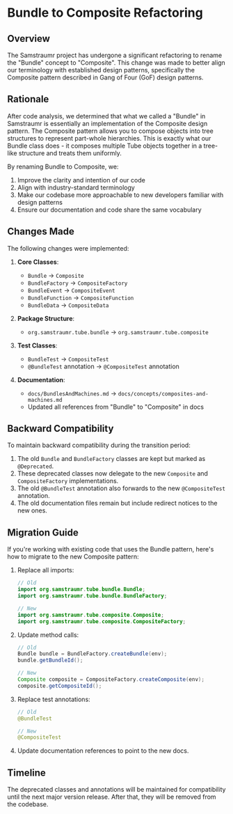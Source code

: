 # Bundle to Composite Refactoring

## Overview

The Samstraumr project has undergone a significant refactoring to rename the "Bundle" concept to "Composite". This change was made to better align our terminology with established design patterns, specifically the Composite pattern described in Gang of Four (GoF) design patterns.

## Rationale

After code analysis, we determined that what we called a "Bundle" in Samstraumr is essentially an implementation of the Composite design pattern. The Composite pattern allows you to compose objects into tree structures to represent part-whole hierarchies. This is exactly what our Bundle class does - it composes multiple Tube objects together in a tree-like structure and treats them uniformly.

By renaming Bundle to Composite, we:

1. Improve the clarity and intention of our code
2. Align with industry-standard terminology
3. Make our codebase more approachable to new developers familiar with design patterns
4. Ensure our documentation and code share the same vocabulary

## Changes Made

The following changes were implemented:

1. **Core Classes**:
   - `Bundle` → `Composite`
   - `BundleFactory` → `CompositeFactory`
   - `BundleEvent` → `CompositeEvent`
   - `BundleFunction` → `CompositeFunction`
   - `BundleData` → `CompositeData`

2. **Package Structure**:
   - `org.samstraumr.tube.bundle` → `org.samstraumr.tube.composite`

3. **Test Classes**:
   - `BundleTest` → `CompositeTest`
   - `@BundleTest` annotation → `@CompositeTest` annotation

4. **Documentation**:
   - `docs/BundlesAndMachines.md` → `docs/concepts/composites-and-machines.md`
   - Updated all references from "Bundle" to "Composite" in docs

## Backward Compatibility

To maintain backward compatibility during the transition period:

1. The old `Bundle` and `BundleFactory` classes are kept but marked as `@Deprecated`.
2. These deprecated classes now delegate to the new `Composite` and `CompositeFactory` implementations.
3. The old `@BundleTest` annotation also forwards to the new `@CompositeTest` annotation.
4. The old documentation files remain but include redirect notices to the new ones.

## Migration Guide

If you're working with existing code that uses the Bundle pattern, here's how to migrate to the new Composite pattern:

1. Replace all imports:
   ```java
   // Old
   import org.samstraumr.tube.bundle.Bundle;
   import org.samstraumr.tube.bundle.BundleFactory;
   
   // New
   import org.samstraumr.tube.composite.Composite;
   import org.samstraumr.tube.composite.CompositeFactory;
   ```

2. Update method calls:
   ```java
   // Old
   Bundle bundle = BundleFactory.createBundle(env);
   bundle.getBundleId();
   
   // New
   Composite composite = CompositeFactory.createComposite(env);
   composite.getCompositeId();
   ```

3. Replace test annotations:
   ```java
   // Old
   @BundleTest
   
   // New
   @CompositeTest
   ```

4. Update documentation references to point to the new docs.

## Timeline

The deprecated classes and annotations will be maintained for compatibility until the next major version release. After that, they will be removed from the codebase.